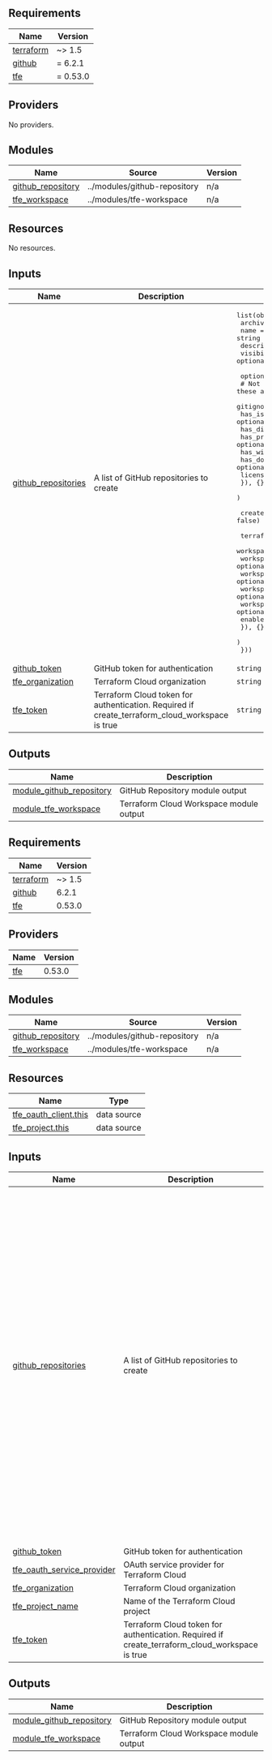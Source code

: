 <!-- BEGIN_TF_DOCS -->
## Requirements

| Name | Version |
|------|---------|
| <a name="requirement_terraform"></a> [terraform](#requirement\_terraform) | ~> 1.5 |
| <a name="requirement_github"></a> [github](#requirement\_github) | = 6.2.1 |
| <a name="requirement_tfe"></a> [tfe](#requirement\_tfe) | = 0.53.0 |

## Providers

No providers.

## Modules

| Name | Source | Version |
|------|--------|---------|
| <a name="module_github_repository"></a> [github\_repository](#module\_github\_repository) | ../modules/github-repository | n/a |
| <a name="module_tfe_workspace"></a> [tfe\_workspace](#module\_tfe\_workspace) | ../modules/tfe-workspace | n/a |

## Resources

No resources.

## Inputs

| Name | Description | Type | Default | Required |
|------|-------------|------|---------|:--------:|
| <a name="input_github_repositories"></a> [github\_repositories](#input\_github\_repositories) | A list of GitHub repositories to create | <pre>list(object({<br>    archived    = optional(bool)<br>    name        = string<br>    description = optional(string)<br>    visibility  = optional(string)<br><br>    options = optional(object({<br>      # Not sure if these are needed (DRY?) - Already handled in module<br>      gitignore_template = optional(string)<br>      has_issues         = optional(bool)<br>      has_discussions    = optional(bool)<br>      has_projects       = optional(bool)<br>      has_wiki           = optional(bool)<br>      has_downloads      = optional(bool)<br>      license_template   = optional(string)<br>      }), {}<br>    )<br><br>    create_terraform_cloud_workspace = optional(bool, false)<br><br>    terraform_cloud_options = optional(object({<br>      workspace_auto_apply            = optional(bool)<br>      workspace_execution_mode        = optional(string)<br>      workspace_file_triggers_enabled = optional(bool)<br>      workspace_trigger_patterns      = optional(list(string))<br>      workspace_working_directory     = optional(string)<br>      enable_vcs_workflow             = optional(bool)<br>      }), {}<br>    )<br>  }))</pre> | n/a | yes |
| <a name="input_github_token"></a> [github\_token](#input\_github\_token) | GitHub token for authentication | `string` | n/a | yes |
| <a name="input_tfe_organization"></a> [tfe\_organization](#input\_tfe\_organization) | Terraform Cloud organization | `string` | `""` | no |
| <a name="input_tfe_token"></a> [tfe\_token](#input\_tfe\_token) | Terraform Cloud token for authentication. Required if create\_terraform\_cloud\_workspace is true | `string` | `""` | no |

## Outputs

| Name | Description |
|------|-------------|
| <a name="output_module_github_repository"></a> [module\_github\_repository](#output\_module\_github\_repository) | GitHub Repository module output |
| <a name="output_module_tfe_workspace"></a> [module\_tfe\_workspace](#output\_module\_tfe\_workspace) | Terraform Cloud Workspace module output |
<!-- END_TF_DOCS -->
<!-- BEGINNING OF PRE-COMMIT-TERRAFORM DOCS HOOK -->
## Requirements

| Name | Version |
|------|---------|
| <a name="requirement_terraform"></a> [terraform](#requirement\_terraform) | ~> 1.5 |
| <a name="requirement_github"></a> [github](#requirement\_github) | 6.2.1 |
| <a name="requirement_tfe"></a> [tfe](#requirement\_tfe) | 0.53.0 |

## Providers

| Name | Version |
|------|---------|
| <a name="provider_tfe"></a> [tfe](#provider\_tfe) | 0.53.0 |

## Modules

| Name | Source | Version |
|------|--------|---------|
| <a name="module_github_repository"></a> [github\_repository](#module\_github\_repository) | ../modules/github-repository | n/a |
| <a name="module_tfe_workspace"></a> [tfe\_workspace](#module\_tfe\_workspace) | ../modules/tfe-workspace | n/a |

## Resources

| Name | Type |
|------|------|
| [tfe_oauth_client.this](https://registry.terraform.io/providers/hashicorp/tfe/0.53.0/docs/data-sources/oauth_client) | data source |
| [tfe_project.this](https://registry.terraform.io/providers/hashicorp/tfe/0.53.0/docs/data-sources/project) | data source |

## Inputs

| Name | Description | Type | Default | Required |
|------|-------------|------|---------|:--------:|
| <a name="input_github_repositories"></a> [github\_repositories](#input\_github\_repositories) | A list of GitHub repositories to create | <pre>list(object({<br>    archived               = optional(bool)<br>    delete_branch_on_merge = optional(bool)<br>    description            = optional(string)<br>    name                   = string<br>    visibility             = optional(string)<br><br>    options = optional(object({<br>      gitignore_template = optional(string)<br>      has_issues         = optional(bool)<br>      has_discussions    = optional(bool)<br>      has_projects       = optional(bool)<br>      has_wiki           = optional(bool)<br>      has_downloads      = optional(bool)<br>      license_template   = optional(string)<br>      }), {}<br>    )<br><br>    create_terraform_cloud_workspace = optional(bool, false)<br><br>    terraform_cloud_options = optional(object({<br>      enable_vcs_workflow             = optional(bool)<br>      workspace_auto_apply            = optional(bool)<br>      workspace_execution_mode        = optional(string)<br>      workspace_file_triggers_enabled = optional(bool)<br>      workspace_trigger_patterns      = optional(list(string))<br>      workspace_working_directory     = optional(string)<br>      }), {}<br>    )<br>  }))</pre> | n/a | yes |
| <a name="input_github_token"></a> [github\_token](#input\_github\_token) | GitHub token for authentication | `string` | n/a | yes |
| <a name="input_tfe_oauth_service_provider"></a> [tfe\_oauth\_service\_provider](#input\_tfe\_oauth\_service\_provider) | OAuth service provider for Terraform Cloud | `string` | `"github"` | no |
| <a name="input_tfe_organization"></a> [tfe\_organization](#input\_tfe\_organization) | Terraform Cloud organization | `string` | n/a | yes |
| <a name="input_tfe_project_name"></a> [tfe\_project\_name](#input\_tfe\_project\_name) | Name of the Terraform Cloud project | `string` | `"Default Project"` | no |
| <a name="input_tfe_token"></a> [tfe\_token](#input\_tfe\_token) | Terraform Cloud token for authentication. Required if create\_terraform\_cloud\_workspace is true | `string` | n/a | yes |

## Outputs

| Name | Description |
|------|-------------|
| <a name="output_module_github_repository"></a> [module\_github\_repository](#output\_module\_github\_repository) | GitHub Repository module output |
| <a name="output_module_tfe_workspace"></a> [module\_tfe\_workspace](#output\_module\_tfe\_workspace) | Terraform Cloud Workspace module output |
<!-- END OF PRE-COMMIT-TERRAFORM DOCS HOOK -->
